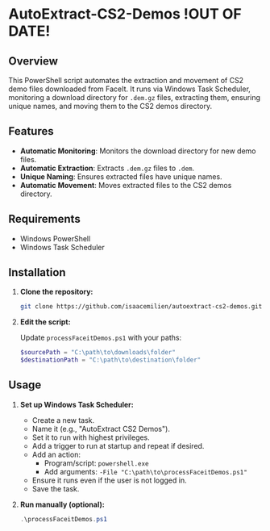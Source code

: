 # AutoExtract-CS2-Demos !OUT OF DATE!

## Overview

This PowerShell script automates the extraction and movement of CS2 demo files downloaded from FaceIt. It runs via Windows Task Scheduler, monitoring a download directory for `.dem.gz` files, extracting them, ensuring unique names, and moving them to the CS2 demos directory.

## Features

- **Automatic Monitoring**: Monitors the download directory for new demo files.
- **Automatic Extraction**: Extracts `.dem.gz` files to `.dem`.
- **Unique Naming**: Ensures extracted files have unique names.
- **Automatic Movement**: Moves extracted files to the CS2 demos directory.

## Requirements

- Windows PowerShell
- Windows Task Scheduler

## Installation

1. **Clone the repository:**

   ```sh
   git clone https://github.com/isaacemilien/autoextract-cs2-demos.git
   ```

2. **Edit the script:**

   Update `processFaceitDemos.ps1` with your paths:

   ```powershell
   $sourcePath = "C:\path\to\downloads\folder"
   $destinationPath = "C:\path\to\destination\folder"
   ```

## Usage

1. **Set up Windows Task Scheduler:**

   - Create a new task.
   - Name it (e.g., "AutoExtract CS2 Demos").
   - Set it to run with highest privileges.
   - Add a trigger to run at startup and repeat if desired.
   - Add an action:
     - Program/script: `powershell.exe`
     - Add arguments: `-File "C:\path\to\processFaceitDemos.ps1"`
   - Ensure it runs even if the user is not logged in.
   - Save the task.

2. **Run manually (optional):**

   ```powershell
   .\processFaceitDemos.ps1
   ```
